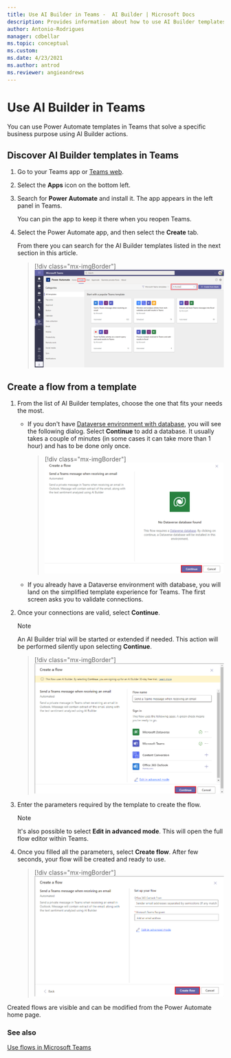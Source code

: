 ```yaml
---
title: Use AI Builder in Teams -  AI Builder | Microsoft Docs
description: Provides information about how to use AI Builder templates in Teams
author: Antonio-Rodrigues
manager: cdbellar
ms.topic: conceptual
ms.custom: 
ms.date: 4/23/2021
ms.author: antrod
ms.reviewer: angieandrews
---
```


# Use AI Builder in Teams


You can use Power Automate templates in Teams that solve a specific business purpose using AI Builder actions.

## Discover AI Builder templates in Teams

1. Go to your Teams app or [Teams web](https://teams.microsoft.com).

1. Select the **Apps** icon on the bottom left.

1. Search for **Power Automate** and install it. The app appears in the left panel in Teams.

   You can pin the app to keep it there when you reopen Teams.

1. Select the Power Automate app, and then select the **Create** tab.

   From there you can search for the AI Builder templates listed in the next section in this article.

   > [!div class="mx-imgBorder"]
   > ![Templates list.](media/templates-list.png "Templates list")

## Create a flow from a template

1. From the list of AI Builder templates, choose the one that fits your needs the most. 

    - If you don't have [Dataverse environment with database](/power-platform/admin/create-environment#create-an-environment-with-a-database), you will see the following dialog. Select **Continue** to add a database. It usually takes a couple of minutes (in some cases it can take more than 1 hour) and has to be done only once.

        > [!div class="mx-imgBorder"]
        > ![No Dataverse list.](media/no-dataverse.png "No Dataverse action")

    - If you already have a Dataverse environment with database, you will land on the simplified template experience for Teams. The first screen asks you to validate connections.

1. Once your connections are valid, select **Continue**.

   > [!NOTE]
   > An AI Builder trial will be started or extended if needed. This action will be performed silently upon selecting **Continue**.

   > [!div class="mx-imgBorder"]
   > ![Start trial.](media/start-trial.png "Start trial")

1. Enter the parameters required by the template to create the flow.

   > [!NOTE]
   > It's also possible to select **Edit in advanced mode**. This will open the full flow editor within Teams. 

1. Once you filled all the parameters, select **Create flow**. After few seconds, your flow will be created and ready to use.

   > [!div class="mx-imgBorder"]
   > ![Create flow.](media/create-flow.png "Create flow")

Created flows are visible and can be modified from the Power Automate home page. 

### See also

[Use flows in Microsoft Teams](/power-automate/teams/overview)

